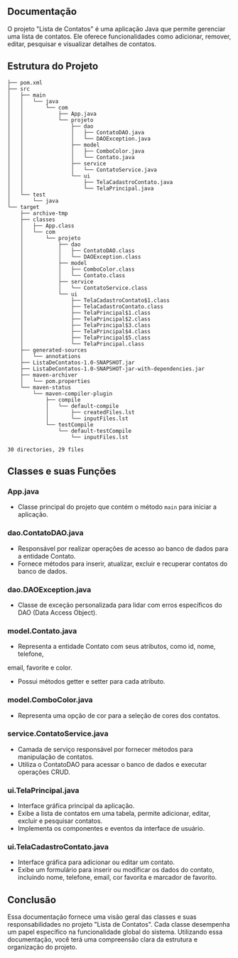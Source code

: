 ## Documentação 
O projeto "Lista de Contatos" é uma aplicação Java que permite gerenciar uma lista de contatos. Ele oferece funcionalidades como adicionar, remover, editar, pesquisar e visualizar detalhes de contatos.

## Estrutura do Projeto

```
├── pom.xml
├── src
│   ├── main
│   │   └── java
│   │       └── com
│   │           ├── App.java
│   │           └── projeto
│   │               ├── dao
│   │               │   ├── ContatoDAO.java
│   │               │   └── DAOException.java
│   │               ├── model
│   │               │   ├── ComboColor.java
│   │               │   └── Contato.java
│   │               ├── service
│   │               │   └── ContatoService.java
│   │               └── ui
│   │                   ├── TelaCadastroContato.java
│   │                   └── TelaPrincipal.java
│   └── test
│       └── java
└── target
    ├── archive-tmp
    ├── classes
    │   ├── App.class
    │   └── com
    │       └── projeto
    │           ├── dao
    │           │   ├── ContatoDAO.class
    │           │   └── DAOException.class
    │           ├── model
    │           │   ├── ComboColor.class
    │           │   └── Contato.class
    │           ├── service
    │           │   └── ContatoService.class
    │           └── ui
    │               ├── TelaCadastroContato$1.class
    │               ├── TelaCadastroContato.class
    │               ├── TelaPrincipal$1.class
    │               ├── TelaPrincipal$2.class
    │               ├── TelaPrincipal$3.class
    │               ├── TelaPrincipal$4.class
    │               ├── TelaPrincipal$5.class
    │               └── TelaPrincipal.class
    ├── generated-sources
    │   └── annotations
    ├── ListaDeContatos-1.0-SNAPSHOT.jar
    ├── ListaDeContatos-1.0-SNAPSHOT-jar-with-dependencies.jar
    ├── maven-archiver
    │   └── pom.properties
    └── maven-status
        └── maven-compiler-plugin
            ├── compile
            │   └── default-compile
            │       ├── createdFiles.lst
            │       └── inputFiles.lst
            └── testCompile
                └── default-testCompile
                    └── inputFiles.lst

30 directories, 29 files
```

## Classes e suas Funções

### App.java
- Classe principal do projeto que contém o método `main` para iniciar a aplicação.

### dao.ContatoDAO.java
- Responsável por realizar operações de acesso ao banco de dados para a entidade Contato.
- Fornece métodos para inserir, atualizar, excluir e recuperar contatos do banco de dados.

### dao.DAOException.java
- Classe de exceção personalizada para lidar com erros específicos do DAO (Data Access Object).

### model.Contato.java
- Representa a entidade Contato com seus atributos, como id, nome, telefone,

 email, favorite e color.
- Possui métodos getter e setter para cada atributo.

### model.ComboColor.java
- Representa uma opção de cor para a seleção de cores dos contatos.

### service.ContatoService.java
- Camada de serviço responsável por fornecer métodos para manipulação de contatos.
- Utiliza o ContatoDAO para acessar o banco de dados e executar operações CRUD.

### ui.TelaPrincipal.java
- Interface gráfica principal da aplicação.
- Exibe a lista de contatos em uma tabela, permite adicionar, editar, excluir e pesquisar contatos.
- Implementa os componentes e eventos da interface de usuário.

### ui.TelaCadastroContato.java
- Interface gráfica para adicionar ou editar um contato.
- Exibe um formulário para inserir ou modificar os dados do contato, incluindo nome, telefone, email, cor favorita e marcador de favorito.

## Conclusão
Essa documentação fornece uma visão geral das classes e suas responsabilidades no projeto "Lista de Contatos". Cada classe desempenha um papel específico na funcionalidade global do sistema. Utilizando essa documentação, você terá uma compreensão clara da estrutura e organização do projeto.

